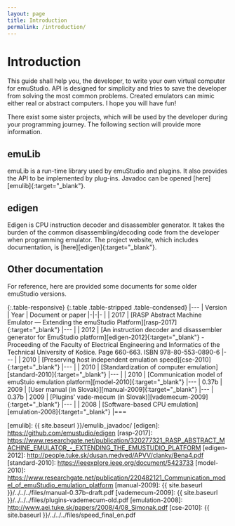 ```yaml
---
layout: page
title: Introduction
permalink: /introduction/
---
```


# Introduction

This guide shall help you, the developer, to write your own virtual computer for emuStudio. API is designed for simplicity and tries to save the developer from solving the most common problems. Created emulators can mimic either real or abstract computers. I hope you will have fun!

There exist some sister projects, which will be used by the developer during your programming journey. The following
section will provide more information. 


## emuLib

emuLib is a run-time library used by emuStudio and plugins. It also provides the API to be implemented by plug-ins.
Javadoc can be opened [here][emulib]{:target="_blank"}.  

## edigen

Edigen is CPU instruction decoder and disassembler generator. It takes the burden of the common disassembling/decoding
code from the developer when programming emulator. The project website, which includes documentation,
is [here][edigen]{:target="_blank"}. 

## Other documentation

For reference, here are provided some documents for some older emuStudio versions.


{:.table-responsive}
{:.table .table-stripped .table-condensed}
|---
| Version | Year | Document or paper
|-|-|-
|  | 2017 | [RASP Abstract Machine Emulator — Extending the emuStudio Platform][rasp-2017]{:target="_blank"}
|---
|  | 2012 | [An instruction decoder and disassembler generator for EmuStudio platform][edigen-2012]{:target="_blank"} - Proceeding of the Faculty of Electrical Engineering and Informatics of the Technical University of Košice. Page 660-663. ISBN 978-80-553-0890-6
|---
|  | 2010 | [Preserving host independent emulation speed][cse-2010]{:target="_blank"}
|---
|  | 2010 | [Standardization of computer emulation][standard-2010]{:target="_blank"}
|---
|  | 2010 | [Communication model of emuStuio emulation platform][model-2010]{:target="_blank"}
|---
| 0.37b | 2009 | [User manual (in Slovak)][manual-2009]{:target="_blank"}
|---
| 0.37b | 2009 | [Plugins' vade-mecum (in Slovak)][vademecum-2009]{:target="_blank"}
|---
|  | 2008 | [Software-based CPU emulation][emulation-2008]{:target="_blank"}
|===


[emulib]: {{ site.baseurl }}/emulib_javadoc/
[edigen]: https://github.com/emustudio/edigen
[rasp-2017]: https://www.researchgate.net/publication/320277321_RASP_ABSTRACT_MACHINE_EMULATOR_-_EXTENDING_THE_EMUSTUDIO_PLATFORM
[edigen-2012]: http://people.tuke.sk/dusan.medved/APVV/clanky/Bena4.pdf
[standard-2010]: https://ieeexplore.ieee.org/document/5423733
[model-2010]: https://www.researchgate.net/publication/220482121_Communication_model_of_emuStudio_emulation_platform
[manual-2009]: {{ site.baseurl }}/../../../files/manual-0.37b-draft.pdf
[vademecum-2009]: {{ site.baseurl }}/../../../files/plugins-vademecum-old.pdf
[emulation-2008]: http://www.aei.tuke.sk/papers/2008/4/08_Simonak.pdf
[cse-2010]: {{ site.baseurl }}/../../../files/speed_final_en.pdf
